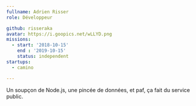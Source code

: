 ```yaml
---
fullname: Adrien Risser
role: Développeur

github: risseraka
avatar: https://i.goopics.net/wLLYD.png
missions:
  - start: '2018-10-15'
    end : '2019-10-15'
    status: independent
startups:
  - camino

---
```


Un soupçon de Node.js, une pincée de données, et paf, ça fait du service public.
